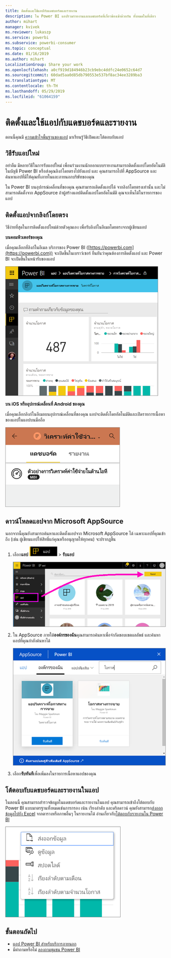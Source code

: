 ```yaml
---
title: ติดตั้งและใช้แอปกับแดชบอร์ดและรายงาน
description: ใน Power BI แอปรวมรายงานและแดชบอร์ดที่เกี่ยวข้องเข้าด้วยกัน ทั้งหมดในที่เดียว
author: mihart
manager: kvivek
ms.reviewer: lukaszp
ms.service: powerbi
ms.subservice: powerbi-consumer
ms.topic: conceptual
ms.date: 01/16/2019
ms.author: mihart
LocalizationGroup: Share your work
ms.openlocfilehash: a0cf919d184946b23cb9ebc4ddfc24e0652c64d7
ms.sourcegitcommit: 60dad5aa0d85db790553e537bf8ac34ee3289ba3
ms.translationtype: MT
ms.contentlocale: th-TH
ms.lasthandoff: 05/29/2019
ms.locfileid: "61064159"
---
```

# <a name="install-and-use-apps-with-dashboards-and-reports-in-power-bi"></a>ติดตั้งและใช้แอปกับแดชบอร์ดและรายงาน
ตอนนี้คุณมี [ความเข้าใจพื้นฐานของแอป](end-user-apps.md) มาเรียนรู้วิธีเปิดและโต้ตอบกับแอป 

## <a name="ways-to-get-a-new-app"></a>วิธีรับแอปใหม่
อย่าลืม มีหลายวิธีในการรับแอปใหม่ เพื่อนร่วมงานนักออกแบบรายงานสามารถติดตั้งแอปโดยอัตโนมัติในบัญชี Power BI หรือส่งคุณลิงก์โดยตรงไปยังแอป และ คุณสามารถไปที่ AppSource และค้นหาแอปที่มีให้คุณทั้งภายในและภายนอกบริษัทของคุณ 

ใน Power BI บนอุปกรณ์เคลื่อนที่ของคุณ คุณสามารถเติดตั้งแอปได้ จากลิงก์โดยตรงเท่านั้น และไม่สามารถตัดตั้งจาก AppSource ถ้าผู้สร้างแอปติดตั้งแอปโดยอัตโนมัติ คุณจะเห็นได้ในรายการของแอป

## <a name="install-an-app-from-a-direct-link"></a>ติดตั้งแอปจากลิงก์โดยตรง
วิธีง่ายที่สุดในการติดตั้งแอปใหม่ด้วยตัวคุณเอง เพื่อรับลิงก์ในอีเมลโดยตรงจากผู้เขียนแอป  

**บนคอมพิวเตอร์ของคุณ** 

เมื่อคุณเลือกที่ลิงก์ในอีเมล บริการของ Power BI ([https://powerbi.com](https://powerbi.com)) จะเปิดขึ้นในเบราว์เซอร์ ยืนยันว่าคุณต้องการติดตั้งแอป และ Power BI จะเปิดขึ้นในหน้ารับของแอป

![แอปเพจเริ่มต้นใน Power BI service](./media/end-user-app-view/power-bi-app-landing-page-opportunity-480.png)

**บน iOS หรืออุปกรณ์เคลื่อนที่ Android ของคุณ** 

เมื่อคุณเลือกลิงก์ในอีเมลบนอุปกรณ์เคลื่อนที่ของคุณ แอปจะติดตั้งโดยอัตโนมัติและเปิดรายการเนื้อหาของแอปในแอปบนมือถือ 

![รายการเนื้อหาแอปบนอุปกรณ์เคลื่อนที่](./media/end-user-app-view/power-bi-app-index-it-spend-360.png)

## <a name="get-the-app-from-microsoft-appsource"></a>ดาวน์โหลดแอปจาก Microsoft AppSource
นอกจากนี้คุณยังสามารถค้นหาและติดตั้งแอปจาก Microsoft AppSource ได้ เฉพาะแอปที่คุณเข้าถึง (เช่น ผู้เขียนแอปให้สิทธิ์แก่คุณหรืออนุญาตให้ทุกคน) จะปรากฎขึ้น

1. เลือก**แอป** ![แอปในบานหน้าต่างนำทางด้านซ้าย](./media/end-user-apps/power-bi-apps-bar.png) > **รับแอป** 
   
     ![ไอคอนรับแอป](./media/end-user-app-view/power-bi-get-apps.png)
2. ใน AppSource ภายใต้**องค์กรของฉัน**คุณสามารถค้นหาเพื่อจำกัดขอบเขตผลลัพธ์ และค้นหาแอปที่คุณกำลังค้นหาได้
   
     ![ใน AppSource ภายใต้องค์กรของฉัน](./media/end-user-app-view/power-bi-appsource-my-org.png)
3. เลือก**รับทันที**เพื่อเพิ่มลงในรายการเนื้อหาแอปของคุณ 

## <a name="interact-with-the-dashboards-and-reports-in-the-app"></a>โต้ตอบกับแดชบอร์ดและรายงานในแอป
ในตอนนี้ คุณสามารถสำรวจข้อมูลในแดชบอร์ดและรายงานในแอป คุณสามารถเข้าถึงโต้ตอบกับ Power BI แบบมาตรฐานทั้งหมดเช่นการกรอง เน้น เรียงลำดับ และดริลดาวน์ คุณยังสามารถ[ส่งออกข้อมูลไปยัง Excel](end-user-export-data.md) จากตารางหรือภาพอื่นๆ ในรายงานได้ อ่านเกี่ยวกับ[โต้ตอบกับรายงานใน Power BI](end-user-reading-view.md) 

![ส่งออกข้อมูลจาก Power BI visual](./media/end-user-app-view/power-bi-service-export-data-visual.png)


## <a name="next-steps"></a>ขั้นตอนถัดไป
* [แอป Power BI สำหรับบริการภายนอก](end-user-connect-to-services.md)
* มีคำถามหรือไม่ [ลองถามชุมชน Power BI](http://community.powerbi.com/)

